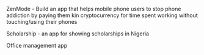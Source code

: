 ZenMode - Build an app that helps mobile phone users to stop phone addiction by paying them kin cryptocurrency for time spent working without touching/using their phones

Scholarship - an app for showing scholarships in Nigeria

Office management app
